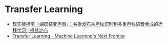 # Transfer Learning

* [现实版柯南「蝴蝶结变声器」：谷歌发布从声纹识别到多重声线语音合成的迁移学习 \| 机器之心](https://www.jiqizhixin.com/articles/062404)
* [Transfer Learning - Machine Learning's Next Frontier](http://ruder.io/transfer-learning/)

